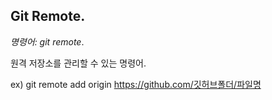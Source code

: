## Git Remote.

*명령어: git remote*.

원격 저장소를 관리할 수 있는 명령어.

ex) git remote add origin https://github.com/깃허브폴더/파일명
